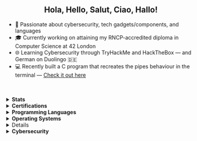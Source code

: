 <h2 align="center"> Hola, Hello, Salut, Ciao, Hallo! </h2>

<!--##############################################################################################################################################################################-->

- 🔐 Passionate about cybersecurity, tech gadgets/components, and languages<br>
- 🎓 Currently working on attaining my RNCP-accredited diploma in Computer Science at 42 London<br>
- 🌐 Learning Cybersecurity through TryHackMe and HackTheBox — and German on Duolingo 🇩🇪<br>
- 💻 Recently built a C program that recreates the pipes behaviour in the terminal — [Check it out here](https://github.com/aramos-gua/pipex)
<br>
<br>

<!--##############################################################################################################################################################################-->

<details>
<summary><strong>Stats</strong></summary>
  <!-- Streak stat card (larger middle) -->
  <p align='center'>
<a href="https://github.com/aramos-gua"><img src="https://github-readme-streak-stats-six-delta-21.vercel.app?user=aramos-gua&theme=dark&border_radius=10&short_numbers=true" alt="GitHub Streak" /></a>
<br>

  <!-- Languages used stat card -->
  <a href="https://github.com/aramos-gua">
      <img src="https://github-readme-stats.vercel.app/api/top-langs/?username=aramos-gua&layout=compact&theme=dark" width="350" />
  </a>
</p>
</details>

<!--##############################################################################################################################################################################-->

<details>
  <summary><strong>Certifications</strong></summary>
  <p align="center">
    <a href="https://www.credly.com/badges/85728add-e13b-411b-978a-feac03881608/public_url">
    <code><img title="CompTIA A+" width="8%" src="./certs/Comptia A+.png"></code>
    </a>
    <a href="https://www.credly.com/badges/db511bcc-331f-4def-8e64-ae429f666230/public_url">
    <code><img title="CC" width="8%" src="./certs/CC.png"></code>
    </a>
  </p>
</details>

<details>
  <summary><strong>Programming Languages</strong></summary>
  <p align="center">
    <a href="https://github.com/aramos-gua">
    <code><img title="C programming" width="5%" src="https://skillicons.dev/icons?i=c"></code>
    </a>
  </p>
</details>

<details>
  <summary><strong>Operating Systems</strong></summary>
  <p align="center">
    <a href="https://github.com/aramos-gua">
    <code><img title="Windows" width="5%" src="https://skillicons.dev/icons?i=windows"></code>
    <code><img title="MacOS" width="5%" src="https://raw.githubusercontent.com/EgoistDeveloper/operating-system-logos/master/src/48x48/MAC.png"></code>
    <code><img title="Android" width="5%" src="https://raw.githubusercontent.com/EgoistDeveloper/operating-system-logos/master/src/48x48/AND.png"></code>
    <code><img title="Linux" width="5%" src="https://skillicons.dev/icons?i=linux"></code>
    <a>  
</p>
</details>

<details>
  <summary><strong>Text Editors & IDEs</strong></summary>
  <p align="center">
    <a href="https://github.com/aramos-gua">
    <code><img title="Vim" width="5%" src="https://skillicons.dev/icons?i=vim"></code>
    <code><img title="NeoVim" width="5%" src="https://skillicons.dev/icons?i=neovim"></code>
    <code><img title="Arduino" width="5%" src="https://skillicons.dev/icons?i=arduino"></code>
    <code><img title="VSCode" width="5%" src="https://skillicons.dev/icons?i=vscode"></code>
    </a>
  </p>
</details>

<details>
  <summary><strong>Cybersecurity</strong></summary>
  <p align="center">
	  <a href="https://tryhackme.com/p/aramos.gua">
	    <img title="TryHackMe" src="https://github.com/aramos-gua/aramos-gua/blob/main/assets/tryhackme-badge.png" alt="TryHackMe Badge">
	  <br><br>
    <a href="https://github.com/aramos-gua">
    <code><img title="Kali Linux" width="5%" src="./cyber_logos/kali.png"></code>
    <code><img title="nmap" width="5%" src="./cyber_logos/nmap.png"></code>
    <code><img title="Maltego" width="5%" src="./cyber_logos/maltego.png"></code>
	<code><img title="Tor" width="5%" src="./cyber_logos/tor.png"></code>
	<code><img title="Metasploit" width="5%" src="./cyber_logos/metasploit.png"></code>
	<code><img title="Bash" width="5%" src="./cyber_logos/bash.png"></code>
    </a>
		  
  </p>
</details>
